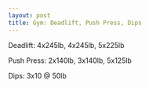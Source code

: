```yaml
---
layout: post
title: Gym: Deadlift, Push Press, Dips
---
```


Deadlift: 4x245lb, 4x245lb, 5x225lb

Push Press: 2x140lb, 3x140lb, 5x125lb

Dips: 3x10 @ 50lb
